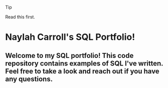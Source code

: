 >[!TIP]
>Read this first.
# Naylah Carroll's SQL Portfolio!
## Welcome to my SQL portfolio! This code repository contains examples of SQL I've written. Feel free to take a look and reach out if you have any questions.

